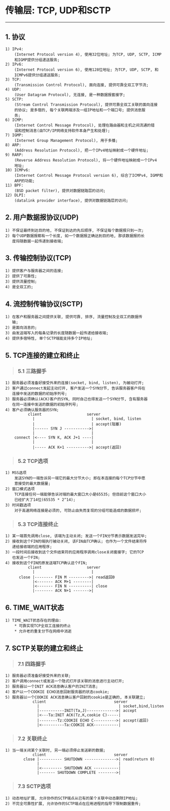 # **传输层: TCP, UDP和SCTP**
***

## **1. 协议**
    1) IPv4: 
        (Internet Protocol version 4), 使用32位地址; 为TCP, UDP, SCTP, ICMP
        和IGMP提供分组递送服务;
    2) IPv6: 
        (Internet Protocol version 6), 使用128位地址; 为TCP, UDP, SCTP, 和
        ICMPv6提供分组递送服务;
    3) TCP: 
        (Transmission Control Protocol), 面向连接, 提供可靠全双工字节流;
    4) UDP:
        (User Datagram Protocol), 无连接, 是一种数据报套接字;
    5) SCTP:
        (Stream Control Transmission Protocol), 提供可靠全双工关联的面向连接
        的协议; 是多宿的, 每个关联两端涉及一组IP地址和一个端口号; 提供消息服
        务;
    6) ICMP:
        (Internet Control Message Protocol), 处理在路由器和主机之间流通的错
        误和控制消息(由TCP/IP网络支持软件本身产生和处理);
    7) IGMP:
        (Internet Group Management Protocol), 用于多播;
    8) ARP:
        (Address Resolution Protocol), 把一个IPv4地址映射成一个硬件地址;
    9) RARP:
        (Reverse Address Resolution Protocol), 将一个硬件地址映射成一个IPv4
        地址;
    10) ICMPv6:
        (Internet Control Message Protocol version 6), 综合了ICMPv4, IGMP和
        ARP的功能;
    11) BPF:
        (BSD packet filter), 提供对数据链路层的访问;
    12) DLPI:
        (datalink provider interface), 提供对数据链路层的访问;


## **2. 用户数据报协议(UDP)**
    1) 不保证最终到达目的地, 不保证到达的先后顺序, 不保证每个数据报只到一次;
    2) 每个UDP数据报都有一个长度, 如一个数据报正确达到目的地, 那该数据报的长
       度将随数据一起传递到接收端;


## **3. 传输控制协议(TCP)**
    1) 提供客户与服务器之间的连接;
    2) 提供了可靠性;
    3) 提供流量控制;
    4) 是全双工的;


## **4. 流控制传输协议(SCTP)**
    1) 在客户和服务器之间提供关联, 提供可靠, 排序, 流量控制及全双工的数据传
       输;
    2) 是面向消息的;
    3) 由发送端写入的每条记录的长度随数据一起传递给接收端;
    4) 提供多宿特性, 单个SCTP端能支持多个IP地址;


## **5. TCP连接的建立和终止**
> ### **5.1 三路握手**
    1) 服务器必须准备好接受外来的连接(socket, bind, listen), 为被动打开;
    2) 客户通过connect发起主动打开, 客户发送一个SYN分节, 告诉服务器客户将在
       连接中发送的数据的初始序列号;
    3) 服务器必须确认(ACK)客户的SYN, 同时自己也得发送一个SYN分节, 含有服务器
       在同一连接中发送的数据的初始序列号;
    4) 客户必须确认服务器的SYN;
              client                    server
                |                         | socket, bind, listen
                |                         | accept(阻塞)
                |------ SYN J ----------->|
                |                         |
        connect |<---- SYN K, ACK J+1 ----|
                |                         |
                |----- ACK K+1 ---------->| accept(返回)
> ### **5.2 TCP选项**
    1) MSS选项
        发送SYN的一端告诉另一端它的最大分节大小; 即在本连接的每个TCP分节中愿
        意接受的最大数据量;
    2) 窗口模式选项
        TCP连接任何一端能够告诉对端的最大窗口大小是65535; 但目前这个窗口大小
        已经扩大了14位(65535 * 2^14);
    3) 时间戳选项
        对于高速网络连接是必须的, 可防止由失而复现的分组可能造成的数据损坏;
> ### **5.3 TCP连接终止**
    1) 某一端首先调用close, 该端为主动关闭; 发送一个FIN分节表示数据发送完毕;
    2) 接收到这个FIN的端执行被动关闭, 该FIN由TCP确认; 也作为一个文件结束符传
       递给接收端的应用程序;
    3) 一段时间后接收到这个文件结束符的应用程序调用close关闭套接字; 它的TCP
       也发送一个FIN;
    4) 接收到这个FIN的原发送端TCP确认这个FIN;
              client                    server
                |                         |
          close |-------- FIN M --------->| read返回0
                |<------- ACK M+1 --------|
                |<------- FIN N ----------| close
                |-------- ACK N+1 ------->|


## **6. TIME`_`WAIT状态**
    1) TIME_WAIT状态存在的理由:
        * 可靠实现TCP全双工连接的终止
        * 允许老的重复分节在网络中消逝


## **7. SCTP关联的建立和终止**
> ### **7.1 四路握手**
    1) 服务器必须准备好接受外来的关联;
    2) 客户调用connect或发送一个隐式打开该关联的消息进行主动打开;
    3) 服务器以一个INIT ACK消息确认客户的INIT消息;
    4) 客户以一个COOKIE ECHO消息回射服务器的状态cookie;
    5) 服务器以一个COOKIE ACK消息确认客户回射的cookie是正确的, 本关联建立;
                client                              server
                  |                                   | socket,bind,listen
                  |-----------INIT(Ta,J)------------->| accept
                  |<---Ta:INIT ACK(Tz,K,cookie C)-----|
                  |--------Tz:COOKIE ECHO C---------->| accept(返回)
                  |<----------Ta:COOKIE ACK-----------|
> ### **7.2 关联终止**
    1) 当一端关闭某个关联时, 另一端必须停止发送新的数据;
                client                              server
            close |---------- SHUTDOWN -------------->| read(return 0)
                  |                                   |
                  |<--------- SHUTDOWN ACK -----------|
                  |------- SHUTDOWN COMPLETE -------->|
> ### **7.3 SCTP选项**
    1) 动态地址扩展, 允许协作的SCTP端点从已有的某个关联中动态删除IP地址;
    2) 不完全可靠性扩展, 允许协作的SCTP端点在应用进程的指导下限制数据重传;
